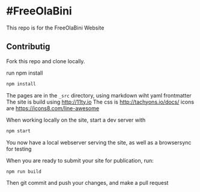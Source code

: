 # #FreeOlaBini

This repo is for the FreeOlaBini Website

## Contributig

Fork this repo and clone locally.

run npm install
```bash
npm install
```

The pages are in the `_src` directory, using markdown wiht yaml frontmatter
The site is build using http://11ty.io
The css is http://tachyons.io/docs/
icons are https://icons8.com/line-awesome

When working locally on the site, start a dev server with

```bash
npm start
```
You now have a local webserver serving the site, as well as a browsersync for testing

When you are ready to submit your site for publication, run:

```bash
npm run build
```

Then git commit and push your changes, and make a pull request

